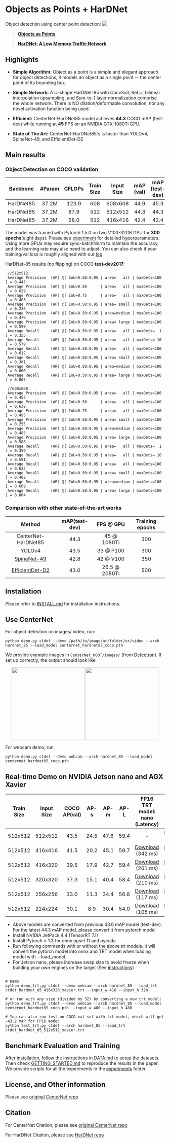 # Objects as Points + HarDNet
Object detection using center point detection:
![](readme/fig2.png)
> [**Objects as Points**](http://arxiv.org/abs/1904.07850)

> [**HarDNet: A Low Memory Traffic Network**](https://arxiv.org/abs/1909.00948)



## Highlights

- **Simple Algorithm:** Object as a point is a simple and elegant approach for object detections, it models an object as a single point -- the center point of its bounding box.

- **Simple Network:** A U-shape HarDNet-85 with Conv3x3, ReLU, bilinear interpolation upsampling, and Sum-to-1 layer normalization comprise the whole network. There is NO dilation/deformable convolution, nor any novel activation function being used.

- **Efficient:** CenterNet-HarDNet85 model achieves **44.3** COCO mAP (test-dev) while running at **45** FPS on an NVIDIA GTX-1080Ti GPU.

- **State of The Art:** CenterNet-HarDNet85's is faster than YOLOv4, SpineNet-49, and EfficientDet-D2


## Main results

### Object Detection on COCO validation

| Backbone     | #Param | GFLOPs | Train<br>Size | Input Size |  mAP<br>(val)  | mAP<br>(test-dev) | FPS<br>(1080ti) | Model |
| :----------: | :----: | :----: | :-----------: | :--------: | :------------: | :---------------: |:--------------: | :---: |
| HarDNet85    | 37.2M  | 123.9  |  608  |  608x608   | 44.9 | 45.3 | 32  | [Download](https://ping-chao.com/hardnet/centernet_hardnet85_coco_608.pth) |
| HarDNet85    | 37.2M  |  87.9  |  512  |  512x512   | 44.3 | 44.3 | 45  | [Download](https://ping-chao.com/hardnet/centernet_hardnet85_coco.pth) |
| HarDNet85    | 37.2M  |  58.0  |  512  |  416x416   | 42.4 | 42.4 | 53  | as above |

The model was trained with Pytorch 1.5.0 on two V100-32GB GPU for **300 epochs**(eight days). Please see [experiment](experiments/ctdet_coco_hardnet85_2x.sh) for detailed hyperperameters. Using more GPUs may require sync-batchNorm to maintain the accuracy, and the learning rate may also need to adjust. You can also check if your training/val loss is roughly aligned with our [log](experiments/ctdet_coco_hardnet85_2x.log)

HarDNet-85 results (no flipping) on COCO **test-dev2017**:
```
 //512x512:
 Average Precision  (AP) @[ IoU=0.50:0.95 | area=   all | maxDets=100 ] = 0.443
 Average Precision  (AP) @[ IoU=0.50      | area=   all | maxDets=100 ] = 0.629
 Average Precision  (AP) @[ IoU=0.75      | area=   all | maxDets=100 ] = 0.483
 Average Precision  (AP) @[ IoU=0.50:0.95 | area= small | maxDets=100 ] = 0.235
 Average Precision  (AP) @[ IoU=0.50:0.95 | area=medium | maxDets=100 ] = 0.476
 Average Precision  (AP) @[ IoU=0.50:0.95 | area= large | maxDets=100 ] = 0.590
 Average Recall     (AR) @[ IoU=0.50:0.95 | area=   all | maxDets=  1 ] = 0.355
 Average Recall     (AR) @[ IoU=0.50:0.95 | area=   all | maxDets= 10 ] = 0.579
 Average Recall     (AR) @[ IoU=0.50:0.95 | area=   all | maxDets=100 ] = 0.612
 Average Recall     (AR) @[ IoU=0.50:0.95 | area= small | maxDets=100 ] = 0.381
 Average Recall     (AR) @[ IoU=0.50:0.95 | area=medium | maxDets=100 ] = 0.660
 Average Recall     (AR) @[ IoU=0.50:0.95 | area= large | maxDets=100 ] = 0.805

 //608x608:
 Average Precision  (AP) @[ IoU=0.50:0.95 | area=   all | maxDets=100 ] = 0.453
 Average Precision  (AP) @[ IoU=0.50      | area=   all | maxDets=100 ] = 0.638
 Average Precision  (AP) @[ IoU=0.75      | area=   all | maxDets=100 ] = 0.495
 Average Precision  (AP) @[ IoU=0.50:0.95 | area= small | maxDets=100 ] = 0.255
 Average Precision  (AP) @[ IoU=0.50:0.95 | area=medium | maxDets=100 ] = 0.485
 Average Precision  (AP) @[ IoU=0.50:0.95 | area= large | maxDets=100 ] = 0.588
 Average Recall     (AR) @[ IoU=0.50:0.95 | area=   all | maxDets=  1 ] = 0.359
 Average Recall     (AR) @[ IoU=0.50:0.95 | area=   all | maxDets= 10 ] = 0.591
 Average Recall     (AR) @[ IoU=0.50:0.95 | area=   all | maxDets=100 ] = 0.625
 Average Recall     (AR) @[ IoU=0.50:0.95 | area= small | maxDets=100 ] = 0.402
 Average Recall     (AR) @[ IoU=0.50:0.95 | area=medium | maxDets=100 ] = 0.669
 Average Recall     (AR) @[ IoU=0.50:0.95 | area= large | maxDets=100 ] = 0.804
```


### Comparison with other state-of-the-art works

|     Method   |  mAP(test-dev)  | FPS @ GPU |  Training epochs |
| :----------: | :-------------: | :-------: | :--------------: |
| CenterNet-HarDNet85 |  44.3    |  45 @ 1080Ti | 300 |
|  [YOLOv4](https://github.com/pjreddie/darknet)   |  43.5    |  33 @ P100 | 300 |
|  [SpineNet-49](https://github.com/tensorflow/tpu/blob/master/models/official/detection/MODEL_ZOO.md)  |  42.8    |  42 @ V100 | 350 |
| [EfficientDet-D2](https://github.com/zylo117/Yet-Another-EfficientDet-Pytorch) |  43.0 | 26.5 @ 2080Ti | 500 |

## Installation

Please refer to [INSTALL.md](readme/INSTALL.md) for installation instructions.

## Use CenterNet

For object detection on images/ video, run:

~~~
python demo.py ctdet --demo /path/to/image/or/folder/or/video --arch hardnet_85 --load_model centernet_hardnet85_coco.pth
~~~
We provide example images in `CenterNet_ROOT/images/` (from [Detectron](https://github.com/facebookresearch/Detectron/tree/master/demo)). If set up correctly, the output should look like

<p align="center"> <img src='readme/det1.png' align="center" height="230px"> <img src='readme/det2.png' align="center" height="230px"> </p>

For webcam demo, run     

~~~
python demo.py ctdet --demo webcam --arch hardnet_85 --load_model centernet_hardnet85_coco.pth
~~~

## Real-time Demo on NVIDIA Jetson nano and AGX Xavier

| Train Size |  Input Size  |  COCO <br>AP(val) |  AP-s  |  AP-m  |  AP-L  | FP16 TRT model:<br> nano (Latency) | FP16 TRT model:<br> Xavier (Latency)|
| :------:   | :----------: |  :-------------:  | :----: | :----: | :----: | :----: | :----: |
| 512x512    |   512x512    |    43.5   |  24.5  | 47.6   |  59.4  | - | [Download](https://ping-chao.com/hardnet/ctdet_hardnet_85_512x512_xavier.trt) (49 ms) | 
| 512x512    |   416x416    |    41.5   |  20.2  | 45.1   |  59.7  | [Download](https://ping-chao.com/hardnet/ctdet_hardnet_85_416x416_nano.trt) (342 ms) | [Download](https://ping-chao.com/hardnet/ctdet_hardnet_85_416x416_xavier.trt) (37 ms) |
| 512x512    |   416x320    |    39.5   |  17.9  | 42.7   |  59.4  | [Download](https://ping-chao.com/hardnet/ctdet_hardnet_85_416x320_nano.trt) (261 ms) | [Download](https://ping-chao.com/hardnet/ctdet_hardnet_85_416x320_xavier.trt) (31 ms) |
| 512x512    |   320x320    |    37.3   |  15.1  | 40.4   |  58.4  | [Download](https://ping-chao.com/hardnet/ctdet_hardnet_85_320x320_nano.trt) (210 ms) | [Download](https://ping-chao.com/hardnet/ctdet_hardnet_85_320x320_xavier.trt) (25 ms) |
| 512x512    |   256x256    |    33.0   |  11.3  | 34.4   |  56.8  | [Download](https://ping-chao.com/hardnet/ctdet_hardnet_85_256x256_nano.trt) (117 ms) | [Download](https://ping-chao.com/hardnet/ctdet_hardnet_85_256x256_xavier.trt) (17 ms) |
| 512x512    |   224x224    |    30.1   |   8.9  | 30.4   |  54.0  | [Download](https://ping-chao.com/hardnet/ctdet_hardnet_85_224x224_nano.trt) (105 ms) | [Download](https://ping-chao.com/hardnet/ctdet_hardnet_85_224x224_xavier.trt) (16 ms) |

- Above models are converted from previous 43.6 mAP model (test-dev). For the latest 44.3 mAP model, please convert it from pytorch model
- Install NVIDIA JetPack 4.4 (TensorRT 7.1)
- Install Pytorch > 1.3 for onnx opset 11 and pycuda
- Run following commands with or without the above trt models. It will convert the pytorch model into onnx and TRT model when loading model with --load_model.
- For Jetson nano, please increase swap size to avoid freeze when building your own engines on the target (See [instructions](https://forums.developer.nvidia.com/t/creating-a-swap-file/65385))
~~~

# Demo
python demo_trt.py ctdet --demo webcam --arch hardnet_85 --load_trt ctdet_hardnet_85_416x320_xavier.trt --input_w 416 --input_h 320

# or run with any size (divided by 32) by converting a new trt model:
python demo_trt.py ctdet --demo webcam --arch hardnet_85 --load_model centernet_hardnet85_coco.pth --input_w 480 --input_h 480

# You can also run test on COCO val set with trt model, which will get ~43.2 mAP for FP16 mode:
python test_trt.py ctdet --arch hardnet_85 --load_trt ctdet_hardnet_85_512x512_xavier.trt
~~~

## Benchmark Evaluation and Training

After [installation](readme/INSTALL.md), follow the instructions in [DATA.md](readme/DATA.md) to setup the datasets. Then check [GETTING_STARTED.md](readme/GETTING_STARTED.md) to reproduce the results in the paper.
We provide scripts for all the experiments in the [experiments](experiments) folder.


## License, and Other information

Please see [original CenterNet repo](https://github.com/xingyizhou/CenterNet)
  

## Citation

For CenterNet Citation, please see [original CenterNet repo](https://github.com/xingyizhou/CenterNet)

For HarDNet Citation, please see [HarDNet repo](https://github.com/PingoLH/Pytorch-HarDNet)
